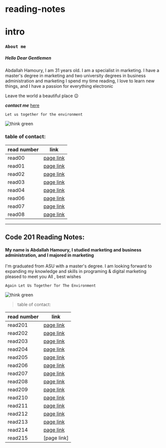 # reading-notes

# intro


### **`About me`**

##### Hello Dear Gentlemen
Abdallah Hamoury, I am 31 years old. I am a specialist in marketing. I have a master's degree in marketing and two university degrees in business administration and marketing I spend my time reading, I love to learn new things, and I have a passion for everything electronic 

Leave the world a beautiful place :wink:

***contact me*** [here](https://web.facebook.com/abdallah.hamoury)

`Let us together for the environment`


![think green](https://images.all-free-download.com/images/graphicthumb/green_plant_wallpaper_202963.jpg )

### table of contact:


read number                               | link
---------------------------------------|---------------------------------------
read00                                 | [page link](lab2.md)
read01                                 | [page link](read01.md)
read02                                 | [page link](read02.md)
read03                                 | [page link](read03.md)
read04                                 | [page link](read04.md)
read06                                 | [page link](read06.md)
read07                                 | [page link](read07.md)
read08                                 | [page link](read08.md)


--------------------------------------------------------------------------------------------------------------------------------------------



 ## Code 201 Reading Notes:
 
 
 
 #### My name is Abdallah Hamoury, I studied marketing and business administration, and I majored in marketing
 
I'm graduated from ASU with a master's degree. I am looking forward to expanding my knowledge and skills in programing & digital marketing 
pleased to meet you All , best wishes
 
 `Again Let Us Together Tor The Environment`
 
 ![think green](https://greentumble.com/wp-content/uploads/2016/12/being-green.jpg )
 
 
 
 
 
 > table of contact:
 
 read number                           | link
---------------------------------------|---------------------------------------
read201                                | [page link](class01.md)
read202                                | [page link](class02.md)
read203                                | [page link](class03.md)
read204                                | [page link](class04.md)
read205                                | [page link](class05.md)
read206                                | [page link](class06.md)
read207                                | [page link](class07.md)
read208                                | [page link](class08.md)
read209                                | [page link](class09.md)
read210                                | [page link](class10.md)
read211                                | [page link](class11.md)
read212                                | [page link](class12.md)
read213                                | [page link](class13.md)
read214                                | [page link](class14.md)
read215                                | [page link]



